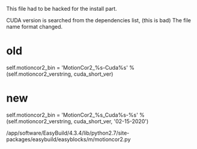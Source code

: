 This file had to be hacked for the install part.

CUDA version is searched from the dependencies list, (this is bad)
The file name format changed.

# old
self.motioncor2_bin = 'MotionCor2_%s-Cuda%s' % (self.motioncor2_verstring, cuda_short_ver)

# new
self.motioncor2_bin = 'MotionCor2_%s_Cuda%s-%s' % (self.motioncor2_verstring, cuda_short_ver, '02-15-2020')

/app/software/EasyBuild/4.3.4/lib/python2.7/site-packages/easybuild/easyblocks/m/motioncor2.py
